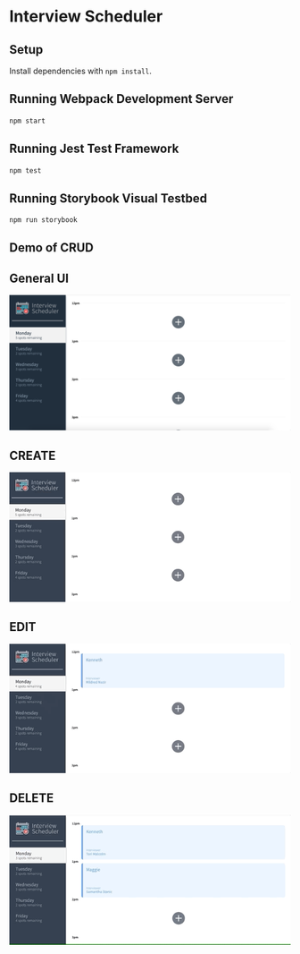 # Interview Scheduler

## Setup

Install dependencies with `npm install`.

## Running Webpack Development Server

```sh
npm start
```

## Running Jest Test Framework

```sh
npm test
```

## Running Storybook Visual Testbed

```sh
npm run storybook
```
## Demo of CRUD 

## General UI
!["Scheduler_UI"](https://github.com/Kennethz374/scheduler/blob/master/docs/Scheduler_UI.png)

## CREATE
!["Create"](https://github.com/Kennethz374/scheduler/blob/master/docs/Create_Func.gif)

## EDIT
!["Edit"](https://github.com/Kennethz374/scheduler/blob/master/docs/EditN.gif)

## DELETE

!["Delete"](https://github.com/Kennethz374/scheduler/blob/master/docs/Delete_Func.gif)
